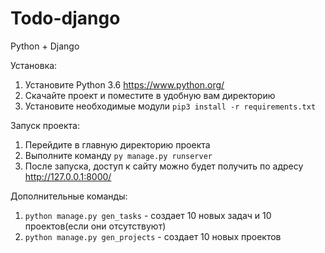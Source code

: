 # Todo-django
Python + Django

Установка:
1. Установите Python 3.6 https://www.python.org/
2. Скачайте проект и поместите в удобную вам директорию
3. Установите необходимые модули 
```pip3 install -r requirements.txt```


Запуск проекта:
1. Перейдите в главную директорию проекта
2. Выполните команду 
```py manage.py runserver```
3. После запуска, доступ к сайту можно будет получить по адресу http://127.0.0.1:8000/


Дополнительные команды:
1. ```python manage.py gen_tasks``` - создает 10 новых задач и 10 проектов(если они отсутствуют)
2. ```python manage.py gen_projects``` - создает 10 новых проектов
